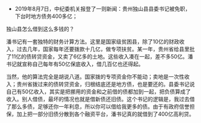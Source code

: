 - 2019年8月7日，中纪委机关报登了一则新闻：贵州独山县县委书记被免职，下台时地方债务400多亿；

独山县怎么借到这么多钱的？

潘书记有一套独特的财务计算方法。这里是国家级贫困县，除了10亿的财政收入，过去几年，国家每年还要拨款十几亿，做专项扶贫。某一年，贵州省给县里批了11亿的债转贷资金，又卖了6亿多的土地。这些收入凑在一起，差不多50亿。潘书记就宣称自己每年有50亿保底收入，借几百亿也还得起。

当然，他的算法完全是胡说八道。国家拨的专项资金你不能动；卖地是一次性收入；贵州省拨过来的债转贷资金，归根结底还是地方债，也是要还的。县委书记说自己有50亿收入，其实是把挪用的资金和之前借的债都加到一起，把负债算成了收入。别人借债，最坏的情况也就是借新债还旧债。这个书记的逻辑是，我过去借了那么多债，足够还你一年利息，所以你可以借给我更多的债。由于有政府信誉担保，加上把一部分旧债分散到各个融资平台，潘书记真的就借到了400亿高利贷。
